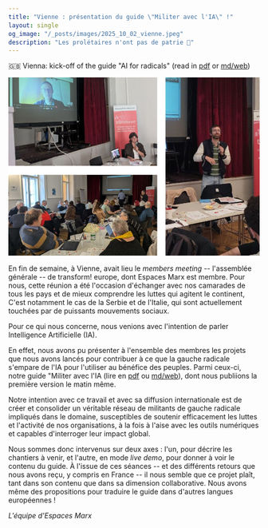 ```yaml
---
title: "Vienne : présentation du guide \"Militer avec l'IA\" !"
layout: single
og_image: "/_posts/images/2025_10_02_vienne.jpeg"
description: "Les prolétaires n'ont pas de patrie 🚩"
---
```

🇬🇧 Vienna: kick-off of the guide "AI for radicals" (read in [pdf](https://github.com/espaces-marx/ai-radicals/releases/latest/download/guide_en.pdf) or [md/web](https://github.com/espaces-marx/ai-radicals/blob/main/guide_en.md))

![Vienne meeting](/images/2025_10_02_vienne.jpeg)

En fin de semaine, à Vienne, avait lieu le *members meeting* -- l'assemblée générale -- de transform! europe, dont Espaces Marx est membre. Pour nous, cette réunion a été l'occasion d'échanger avec nos camarades de tous les pays et de mieux comprendre les luttes qui agitent le continent, C'est notamment le cas de la Serbie et de l'Italie, qui sont actuellement touchées par de puissants mouvements sociaux.

Pour ce qui nous concerne, nous venions avec l'intention de parler Intelligence Artificielle (IA).

En effet, nous avons pu présenter à l'ensemble des membres les projets que nous avons lancés pour contribuer à ce que la gauche radicale s'empare de l'IA pour l'utiliser au bénéfice des peuples. Parmi ceux-ci, notre guide "Militer avec l'IA (lire en [pdf](https://github.com/espaces-marx/ai-radicals/releases/latest/download/guide_fr.pdf) ou [md/web](https://github.com/espaces-marx/ai-radicals/blob/main/guide_fr.md)), dont nous publiions la première version le matin même.

Notre intention avec ce travail et avec sa diffusion internationale est de créer et consolider un véritable réseau de militants de gauche radicale impliqués dans le domaine, susceptibles de soutenir efficacement les luttes et l'activité de nos organisations, à la fois à l'aise avec les outils numériques et capables d'interroger leur impact global.

Nous sommes donc intervenus sur deux axes : l'un, pour décrire les chantiers à venir, et l'autre, en mode *live demo*, pour donner à voir le contenu du guide. À l'issue de ces séances -- et des différents retours que nous avons reçu, y compris en France -- il nous semble que ce projet plaît, tant dans son contenu que dans sa dimension collaborative. Nous avons même des propositions pour traduire le guide dans d'autres langues européennes !

*L'équipe d'Espaces Marx*
